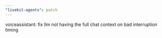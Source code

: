 ```yaml
---
"livekit-agents": patch
---
```


voiceassistant: fix llm not having the full chat context on bad interruption timing

